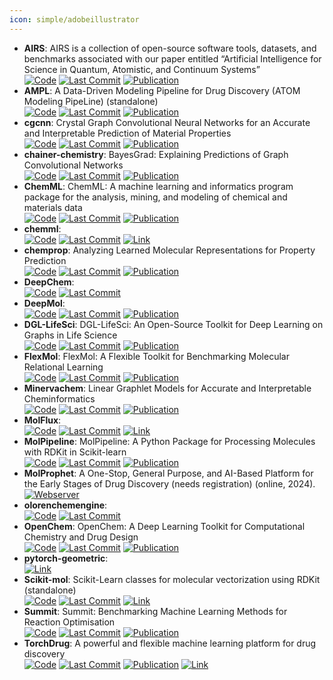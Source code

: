 ```yaml
---
icon: simple/adobeillustrator
---
```


- **AIRS**: AIRS is a collection of open-source software tools, datasets, and benchmarks associated with our paper entitled “Artificial Intelligence for Science in Quantum, Atomistic, and Continuum Systems”  
		[![Code](https://img.shields.io/github/stars/divelab/AIRS?style=for-the-badge&logo=github)](https://github.com/divelab/AIRS/tree/main) [![Last Commit](https://img.shields.io/github/last-commit/divelab/AIRS?style=for-the-badge&logo=github)](https://github.com/divelab/AIRS/tree/main) [![Publication](https://img.shields.io/badge/Publication-Citations:0-blue?style=for-the-badge&logo=bookstack)](https://doi.org/10.48550/arXiv.2307.08423) 
- **AMPL**: A Data-Driven Modeling Pipeline for Drug Discovery (ATOM Modeling PipeLine) (standalone)  
		[![Code](https://img.shields.io/github/stars/ATOMScience-org/AMPL?style=for-the-badge&logo=github)](https://github.com/ATOMScience-org/AMPL) [![Last Commit](https://img.shields.io/github/last-commit/ATOMScience-org/AMPL?style=for-the-badge&logo=github)](https://github.com/ATOMScience-org/AMPL) [![Publication](https://img.shields.io/badge/Publication-Citations:61-blue?style=for-the-badge&logo=bookstack)](https://doi.org/10.1021/acs.jcim.9b01053) 
- **cgcnn**: Crystal Graph Convolutional Neural Networks for an Accurate and Interpretable Prediction of Material Properties  
		[![Code](https://img.shields.io/github/stars/txie-93/cgcnn?style=for-the-badge&logo=github)](https://github.com/txie-93/cgcnn) [![Last Commit](https://img.shields.io/github/last-commit/txie-93/cgcnn?style=for-the-badge&logo=github)](https://github.com/txie-93/cgcnn) [![Publication](https://img.shields.io/badge/Publication-Citations:1408-blue?style=for-the-badge&logo=bookstack)](https://doi.org/10.1103/PhysRevLett.120.145301) 
- **chainer-chemistry**: BayesGrad: Explaining Predictions of Graph Convolutional Networks  
		[![Code](https://img.shields.io/github/stars/chainer/chainer-chemistry?style=for-the-badge&logo=github)](https://github.com/chainer/chainer-chemistry) [![Last Commit](https://img.shields.io/github/last-commit/chainer/chainer-chemistry?style=for-the-badge&logo=github)](https://github.com/chainer/chainer-chemistry) [![Publication](https://img.shields.io/badge/Publication-Citations:6-blue?style=for-the-badge&logo=bookstack)](https://doi.org/10.1007/978-3-030-04221-9_8) 
- **ChemML**: ChemML: A machine learning and informatics program package for the analysis, mining, and modeling of chemical and materials data  
		[![Code](https://img.shields.io/github/stars/hachmannlab/chemml?style=for-the-badge&logo=github)](https://github.com/hachmannlab/chemml) [![Last Commit](https://img.shields.io/github/last-commit/hachmannlab/chemml?style=for-the-badge&logo=github)](https://github.com/hachmannlab/chemml) [![Publication](https://img.shields.io/badge/Publication-Citations:41-blue?style=for-the-badge&logo=bookstack)](https://doi.org/10.1002/wcms.1458) 
- **chemml**:   
		[![Code](https://img.shields.io/github/stars/hachmannlab/chemml?style=for-the-badge&logo=github)](https://github.com/hachmannlab/chemml) [![Last Commit](https://img.shields.io/github/last-commit/hachmannlab/chemml?style=for-the-badge&logo=github)](https://github.com/hachmannlab/chemml) [![Link](https://img.shields.io/badge/Link-online-brightgreen?style=for-the-badge&logo=cachet&logoColor=65FF8F)](https://hachmannlab.github.io/chemml/) 
- **chemprop**: Analyzing Learned Molecular Representations for Property Prediction  
		[![Code](https://img.shields.io/github/stars/chemprop/chemprop?style=for-the-badge&logo=github)](https://github.com/chemprop/chemprop) [![Last Commit](https://img.shields.io/github/last-commit/chemprop/chemprop?style=for-the-badge&logo=github)](https://github.com/chemprop/chemprop) [![Publication](https://img.shields.io/badge/Publication-Citations:991-blue?style=for-the-badge&logo=bookstack)](https://doi.org/10.1021/acs.jcim.9b00237) 
- **DeepChem**:   
		[![Code](https://img.shields.io/github/stars/deepchem/deepchem?style=for-the-badge&logo=github)](https://github.com/deepchem/deepchem) [![Last Commit](https://img.shields.io/github/last-commit/deepchem/deepchem?style=for-the-badge&logo=github)](https://github.com/deepchem/deepchem) 
- **DeepMol**:   
		[![Code](https://img.shields.io/github/stars/BioSystemsUM/DeepMol?style=for-the-badge&logo=github)](https://github.com/BioSystemsUM/DeepMol) [![Last Commit](https://img.shields.io/github/last-commit/BioSystemsUM/DeepMol?style=for-the-badge&logo=github)](https://github.com/BioSystemsUM/DeepMol) [![Publication](https://img.shields.io/badge/Publication-Citations:0-blue?style=for-the-badge&logo=bookstack)](https://doi.org/10.1186/s13321-024-00937-7) 
- **DGL-LifeSci**: DGL-LifeSci: An Open-Source Toolkit for Deep Learning on Graphs in Life Science  
		[![Code](https://img.shields.io/github/stars/awslabs/dgl-lifesci?style=for-the-badge&logo=github)](https://github.com/awslabs/dgl-lifesci) [![Last Commit](https://img.shields.io/github/last-commit/awslabs/dgl-lifesci?style=for-the-badge&logo=github)](https://github.com/awslabs/dgl-lifesci) [![Publication](https://img.shields.io/badge/Publication-Citations:109-blue?style=for-the-badge&logo=bookstack)](https://doi.org/10.1021/acsomega.1c04017) 
- **FlexMol**: FlexMol: A Flexible Toolkit for Benchmarking Molecular Relational Learning  
		[![Code](https://img.shields.io/github/stars/Steven51516/FlexMol?style=for-the-badge&logo=github)](https://github.com/Steven51516/FlexMol) [![Last Commit](https://img.shields.io/github/last-commit/Steven51516/FlexMol?style=for-the-badge&logo=github)](https://github.com/Steven51516/FlexMol) [![Publication](https://img.shields.io/badge/Publication-Citations:6-blue?style=for-the-badge&logo=bookstack)](https://doi.org/10.1109/inm.2009.5188870) 
- **Minervachem**: Linear Graphlet Models for Accurate and Interpretable Cheminformatics  
		[![Code](https://img.shields.io/github/stars/lanl/minervachem?style=for-the-badge&logo=github)](https://github.com/lanl/minervachem) [![Last Commit](https://img.shields.io/github/last-commit/lanl/minervachem?style=for-the-badge&logo=github)](https://github.com/lanl/minervachem) [![Publication](https://img.shields.io/badge/Publication-Citations:0-blue?style=for-the-badge&logo=arxiv)](https://doi.org/10.26434/chemrxiv-2024-r81c8-v2) 
- **MolFlux**:   
		[![Code](https://img.shields.io/github/stars/Exscientia/molflux?style=for-the-badge&logo=github)](https://github.com/Exscientia/molflux) [![Last Commit](https://img.shields.io/github/last-commit/Exscientia/molflux?style=for-the-badge&logo=github)](https://github.com/Exscientia/molflux) [![Link](https://img.shields.io/badge/Link-online-brightgreen?style=for-the-badge&logo=cachet&logoColor=65FF8F)](https://exscientia.github.io/molflux/) 
- **MolPipeline**: MolPipeline: A Python Package for Processing Molecules with RDKit in Scikit-learn  
		[![Code](https://img.shields.io/github/stars/basf/MolPipeline?style=for-the-badge&logo=github)](https://github.com/basf/MolPipeline) [![Last Commit](https://img.shields.io/github/last-commit/basf/MolPipeline?style=for-the-badge&logo=github)](https://github.com/basf/MolPipeline) [![Publication](https://img.shields.io/badge/Publication-Citations:0-blue?style=for-the-badge&logo=bookstack)](https://doi.org/10.1021/acs.jcim.4c00863) 
- **MolProphet**: A One-Stop, General Purpose, and AI-Based Platform for the Early Stages of Drug Discovery (needs registration) (online, 2024).  
	[![Webserver](https://img.shields.io/badge/Webserver-online-brightgreen?style=for-the-badge&logo=cachet&logoColor=65FF8F)](https://www.molprophet.com/) 
- **olorenchemengine**:   
		[![Code](https://img.shields.io/github/stars/Oloren-AI/olorenchemengine?style=for-the-badge&logo=github)](https://github.com/Oloren-AI/olorenchemengine) [![Last Commit](https://img.shields.io/github/last-commit/Oloren-AI/olorenchemengine?style=for-the-badge&logo=github)](https://github.com/Oloren-AI/olorenchemengine) 
- **OpenChem**: OpenChem: A Deep Learning Toolkit for Computational Chemistry and Drug Design  
		[![Code](https://img.shields.io/github/stars/Mariewelt/OpenChem?style=for-the-badge&logo=github)](https://github.com/Mariewelt/OpenChem) [![Last Commit](https://img.shields.io/github/last-commit/Mariewelt/OpenChem?style=for-the-badge&logo=github)](https://github.com/Mariewelt/OpenChem) [![Publication](https://img.shields.io/badge/Publication-Citations:53-blue?style=for-the-badge&logo=bookstack)](https://doi.org/10.1021/acs.jcim.0c00971) 
- **pytorch-geometric**:   
	[![Link](https://img.shields.io/badge/Link-online-brightgreen?style=for-the-badge&logo=cachet&logoColor=65FF8F)](https://pytorch-geometric.readthedocs.io/en/latest/) 
- **Scikit-mol**: Scikit-Learn classes for molecular vectorization using RDKit (standalone)  
		[![Code](https://img.shields.io/github/stars/EBjerrum/scikit-mol?style=for-the-badge&logo=github)](https://github.com/EBjerrum/scikit-mol) [![Last Commit](https://img.shields.io/github/last-commit/EBjerrum/scikit-mol?style=for-the-badge&logo=github)](https://github.com/EBjerrum/scikit-mol) [![Link](https://img.shields.io/badge/Link-online-brightgreen?style=for-the-badge&logo=cachet&logoColor=65FF8F)](https://pypi.org/project/scikit-mol/) 
- **Summit**: Summit: Benchmarking Machine Learning Methods for Reaction Optimisation  
		[![Code](https://img.shields.io/github/stars/sustainable-processes/summit?style=for-the-badge&logo=github)](https://github.com/sustainable-processes/summit) [![Last Commit](https://img.shields.io/github/last-commit/sustainable-processes/summit?style=for-the-badge&logo=github)](https://github.com/sustainable-processes/summit) [![Publication](https://img.shields.io/badge/Publication-Citations:37-blue?style=for-the-badge&logo=bookstack)](https://doi.org/10.1002/cmtd.202000051) 
- **TorchDrug**: A powerful and flexible machine learning platform for drug discovery  
		[![Code](https://img.shields.io/github/stars/DeepGraphLearning/torchdrug?style=for-the-badge&logo=github)](https://github.com/DeepGraphLearning/torchdrug/) [![Last Commit](https://img.shields.io/github/last-commit/DeepGraphLearning/torchdrug?style=for-the-badge&logo=github)](https://github.com/DeepGraphLearning/torchdrug/) [![Publication](https://img.shields.io/badge/Publication-Citations:0-blue?style=for-the-badge&logo=bookstack)](https://doi.org/10.48550/arXiv.2202.08320) [![Link](https://img.shields.io/badge/Link-online-brightgreen?style=for-the-badge&logo=cachet&logoColor=65FF8F)](https://torchdrug.ai/) 
